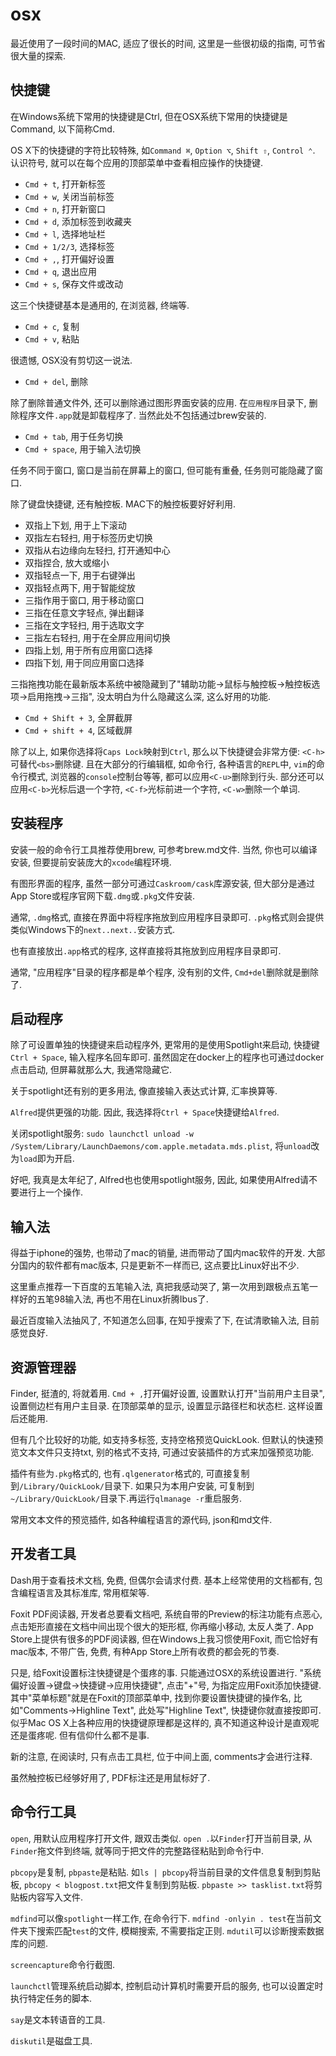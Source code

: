 # osx

最近使用了一段时间的MAC, 适应了很长的时间, 这里是一些很初级的指南, 可节省很大量的探索.

## 快捷键

在Windows系统下常用的快捷键是Ctrl, 但在OSX系统下常用的快捷键是Command, 以下简称Cmd.

OS X下的快捷键的字符比较特殊, 如`Command ⌘`, `Option ⌥`, `Shift ⇧`, `Control ⌃`. 认识符号, 就可以在每个应用的顶部菜单中查看相应操作的快捷键.

* `Cmd + t`, 打开新标签
* `Cmd + w`, 关闭当前标签
* `Cmd + n`, 打开新窗口
* `Cmd + d`, 添加标签到收藏夹
* `Cmd + l`, 选择地址栏
* `Cmd + 1/2/3`, 选择标签
* `Cmd + ,`, 打开偏好设置
* `Cmd + q`, 退出应用
* `Cmd + s`, 保存文件或改动

这三个快捷键基本是通用的, 在浏览器, 终端等.

* `Cmd + c`, 复制
* `Cmd + v`, 粘贴

很遗憾, OSX没有剪切这一说法.

* `Cmd + del`, 删除

除了删除普通文件外, 还可以删除通过图形界面安装的应用. 在`应用程序`目录下, 删除程序文件`.app`就是卸载程序了. 当然此处不包括通过brew安装的.

* `Cmd + tab`, 用于任务切换
* `Cmd + space`, 用于输入法切换

任务不同于窗口, 窗口是当前在屏幕上的窗口, 但可能有重叠, 任务则可能隐藏了窗口.

除了键盘快捷键, 还有触控板. MAC下的触控板要好好利用.

* 双指上下划, 用于上下滚动
* 双指左右轻扫, 用于标签历史切换
* 双指从右边缘向左轻扫, 打开通知中心
* 双指捏合, 放大或缩小
* 双指轻点一下, 用于右键弹出
* 双指轻点两下, 用于智能绽放
* 三指作用于窗口, 用于移动窗口
* 三指在任意文字轻点, 弹出翻译
* 三指在文字轻扫, 用于选取文字
* 三指左右轻扫, 用于在全屏应用间切换
* 四指上划, 用于所有应用窗口选择
* 四指下划, 用于同应用窗口选择

三指拖拽功能在最新版本系统中被隐藏到了"辅助功能->鼠标与触控板->触控板选项->启用拖拽->三指", 没太明白为什么隐藏这么深, 这么好用的功能.

* `Cmd + Shift + 3`, 全屏截屏
* `Cmd + shift + 4`, 区域截屏


除了以上, 如果你选择将`Caps Lock`映射到`Ctrl`, 那么以下快捷键会非常方便: `<C-h>`可替代`<bs>`删除键. 且在大部分的行编辑框, 如命令行, 各种语言的`REPL`中, `vim`的命令行模式, 浏览器的`console`控制台等等, 都可以应用`<C-u>`删除到行头. 部分还可以应用`<C-b>`光标后退一个字符, `<C-f>`光标前进一个字符, `<C-w>`删除一个单词.

## 安装程序

安装一般的命令行工具推荐使用brew, 可参考brew.md文件. 当然, 你也可以编译安装, 但要提前安装庞大的`xcode`编程环境. 

有图形界面的程序, 虽然一部分可通过`Caskroom/cask`库源安装, 但大部分是通过App Store或程序官网下载`.dmg`或`.pkg`文件安装.

通常, `.dmg`格式, 直接在界面中将程序拖放到应用程序目录即可. `.pkg`格式则会提供类似Windows下的`next..next..`安装方式.

也有直接放出`.app`格式的程序, 这样直接将其拖放到应用程序目录即可.

通常, "应用程序"目录的程序都是单个程序, 没有别的文件, `Cmd+del`删除就是删除了. 

## 启动程序

除了可设置单独的快捷键来启动程序外, 更常用的是使用Spotlight来启动, 快捷键`Ctrl + Space`, 输入程序名回车即可. 虽然固定在docker上的程序也可通过docker点击启动, 但屏幕就那么大, 我通常隐藏它.

关于spotlight还有别的更多用法, 像直接输入表达式计算, 汇率换算等. 

`Alfred`提供更强的功能. 因此, 我选择将`Ctrl + Space`快捷键给`Alfred`.

关闭spotlight服务: `sudo launchctl unload -w /System/Library/LaunchDaemons/com.apple.metadata.mds.plist`, 将`unload`改为`load`即为开启.

好吧, 我真是太年纪了, Alfred也也使用spotlight服务, 因此, 如果使用Alfred请不要进行上一个操作.

## 输入法

得益于iphone的强势, 也带动了mac的销量, 进而带动了国内mac软件的开发. 大部分国内的软件都有mac版本, 只是更新不一样而已, 这点要比Linux好出不少.

这里重点推荐一下百度的五笔输入法, 真把我感动哭了, 第一次用到跟极点五笔一样好的五笔98输入法, 再也不用在Linux折腾Ibus了.

最近百度输入法抽风了, 不知道怎么回事, 在知乎搜索了下, 在试清歌输入法, 目前感觉良好.

## 资源管理器

Finder, 挺渣的, 将就着用. `Cmd + ,`打开偏好设置, 设置默认打开"当前用户主目录", 设置侧边栏有用户主目录. 在顶部菜单的显示, 设置显示路径栏和状态栏. 这样设置后还能用.

但有几个比较好的功能, 如支持多标签, 支持空格预览QuickLook. 但默认的快速预览文本文件只支持txt, 别的格式不支持, 可通过安装插件的方式来加强预览功能. 

插件有些为`.pkg`格式的, 也有`.qlgenerator`格式的, 可直接复制到`/Library/QuickLook/`目录下. 如果只为本用户安装, 可复制到`~/Library/QuickLook/`目录下.再运行`qlmanage -r`重启服务.

常用文本文件的预览插件, 如各种编程语言的源代码, json和md文件.

## 开发者工具

Dash用于查看技术文档, 免费, 但偶尔会请求付费. 基本上经常使用的文档都有, 包含编程语言及其标准库, 常用框架等.

Foxit PDF阅读器, 开发者总要看文档吧, 系统自带的Preview的标注功能有点恶心, 点击矩形直接在文档中间出现个很大的矩形框, 你再缩小移动, 太反人类了. App Store上提供有很多的PDF阅读器, 但在Windows上我习惯使用Foxit, 而它恰好有mac版本, 不带广告, 免费, 有种App Store上所有收费的都会死的节奏.

只是, 给Foxit设置标注快捷键是个蛋疼的事. 只能通过OSX的系统设置进行. "系统偏好设置->键盘->快捷键->应用快捷键", 点击"+"号, 为指定应用Foxit添加快捷键. 其中"菜单标题"就是在Foxit的顶部菜单中, 找到你要设置快捷键的操作名, 比如"Comments->Highline Text", 此处写"Highline Text", 快捷键你就直接按即可. 似乎Mac OS X上各种应用的快捷键原理都是这样的, 真不知道这种设计是直观呢还是蛋疼呢. 但有信仰什么都不是事.

新的注意, 在阅读时, 只有点击工具栏, 位于中间上面, comments才会进行注释.

虽然触控板已经够好用了, PDF标注还是用鼠标好了.

## 命令行工具

`open`, 用默认应用程序打开文件, 跟双击类似. `open .`以`Finder`打开当前目录, 从`Finder`拖文件到终端, 就等同于把文件的完整路径粘贴到命令行中.

`pbcopy`是复制, `pbpaste`是粘贴. 如`ls | pbcopy`将当前目录的文件信息复制到剪贴板, `pbcopy < blogpost.txt`把文件复制到剪贴板. `pbpaste >> tasklist.txt`将剪贴板内容写入文件.

`mdfind`可以像`spotlight`一样工作, 在命令行下. `mdfind -onlyin . test`在当前文件夹下搜索匹配`test`的文件, 模糊搜索, 不需要指定正则. `mdutil`可以诊断搜索数据库的问题.

`screencapture`命令行截图. 

`launchctl`管理系统启动脚本, 控制启动计算机时需要开启的服务, 也可以设置定时执行特定任务的脚本.

`say`是文本转语音的工具.

`diskutil`是磁盘工具.
